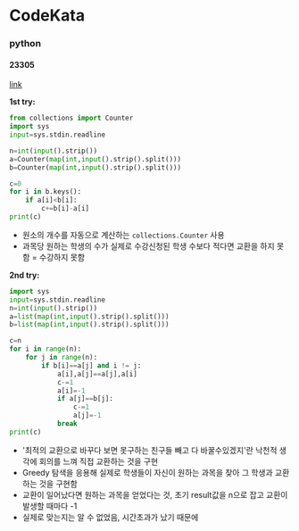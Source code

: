 # CodeKata
### python
#### 23305
[link](https://www.acmicpc.net/problem/23305)

<b>1st try:</b>

```python
from collections import Counter
import sys
input=sys.stdin.readline

n=int(input().strip())
a=Counter(map(int,input().strip().split()))
b=Counter(map(int,input().strip().split()))

c=0
for i in b.keys():
    if a[i]<b[i]:
        c+=b[i]-a[i]
print(c)
```
- 원소의 개수를 자동으로 계산하는 `collections.Counter` 사용
- 과목당 원하는 학생의 수가 실제로 수강신청된 학생 수보다 적다면 교환을 하지 못함 = 수강하지 못함

<b>2nd try:</b>

```python
import sys
input=sys.stdin.readline
n=int(input().strip())
a=list(map(int,input().strip().split()))
b=list(map(int,input().strip().split()))

c=n
for i in range(n):
    for j in range(n):
        if b[i]==a[j] and i != j:
            a[i],a[j]==a[j],a[i]
            c-=1
            a[i]=-1
            if a[j]==b[j]:
                c-=1
                a[j]=-1
            break
print(c)
```
- '최적의 교환으로 바꾸다 보면 못구하는 친구들 빼고 다 바꿀수있겠지'란 낙천적 생각에 회의를 느껴 직접 교환하는 것을 구현 
- Greedy 탐색을 응용해 실제로 학생들이 자신이 원하는 과목을 찾아 그 학생과 교환하는 것을 구현함
- 교환이 일어났다면 원하는 과목을 얻었다는 것, 초기 result값을 n으로 잡고 교환이 발생할 때마다 -1
- 실제로 맞는지는 알 수 없었음, 시간초과가 났기 때문에


